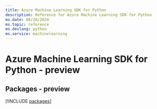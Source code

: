 ```yaml
---
title: Azure Machine Learning SDK for Python
description: Reference for Azure Machine Learning SDK for Python
ms.date: 08/28/2024
ms.topic: reference
ms.devlang: python
ms.service: machinelearning
---
```

# Azure Machine Learning SDK for Python - preview
## Packages - preview
[!INCLUDE [packages](machine-learning-index.md)]